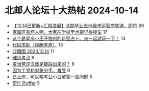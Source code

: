 # 北邮人论坛十大热帖 2024-10-14

- [【10.14已更新+汇报进展】北邮毕业去地级市运营商联通，即将](https://bbs.byr.cn/article/Job/2216650) 89
- [家属区有坏人啊，大家在学校里也要记得锁车](https://bbs.byr.cn/article/Talking/6427561) 17
- [这个是星座小王子独创的新型占卜、來一起試玩一下！](https://bbs.byr.cn/article/Constellations/465260) 14
- [代码求助（报酬丰厚）](https://bbs.byr.cn/article/Python/26505) 13
- [沙雕图 2024.10.14](https://bbs.byr.cn/article/Joke/732637) 11
- [雅思考点](https://bbs.byr.cn/article/GoAbroad/399024) 9
- [麦当劳这汉堡是脚踩出来的？](https://bbs.byr.cn/article/Picture/3368516) 8
- [因为丁克和对象分手，难受](https://bbs.byr.cn/article/Feeling/3209836) 6
- [已上岸，可以帮考公小白解答一些问题](https://bbs.byr.cn/article/CivilServant/50940) 5
- [帮忙选offer](https://bbs.byr.cn/article/WorkLife/1220772) 5


